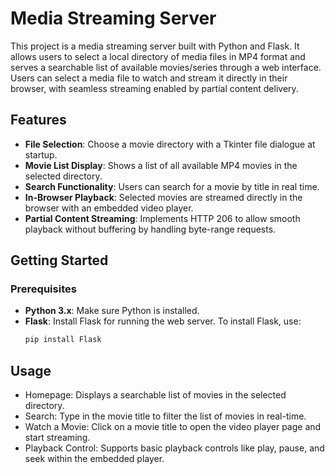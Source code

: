 # Media Streaming Server

This project is a media streaming server built with Python and Flask. It allows users to select a local directory of media files in MP4 format and serves a searchable list of available movies/series through a web interface. Users can select a media file to watch and stream it directly in their browser, with seamless streaming enabled by partial content delivery.

## Features

- **File Selection**: Choose a movie directory with a Tkinter file dialogue at startup.
- **Movie List Display**: Shows a list of all available MP4 movies in the selected directory.
- **Search Functionality**: Users can search for a movie by title in real time.
- **In-Browser Playback**: Selected movies are streamed directly in the browser with an embedded video player.
- **Partial Content Streaming**: Implements HTTP 206 to allow smooth playback without buffering by handling byte-range requests.

## Getting Started

### Prerequisites

- **Python 3.x**: Make sure Python is installed.
- **Flask**: Install Flask for running the web server. To install Flask, use:
  ```bash
  pip install Flask

## Usage
- Homepage: Displays a searchable list of movies in the selected directory.
- Search: Type in the movie title to filter the list of movies in real-time.
- Watch a Movie: Click on a movie title to open the video player page and start streaming.
- Playback Control: Supports basic playback controls like play, pause, and seek within the embedded player.
